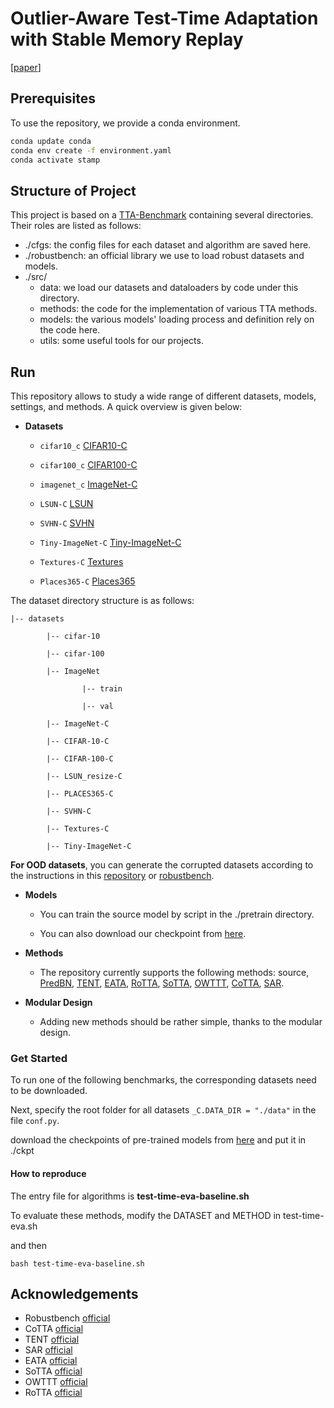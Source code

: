 # Outlier-Aware Test-Time Adaptation with Stable Memory Replay
[[paper](https://arxiv.org/abs/2407.15773)]
## Prerequisites
To use the repository, we provide a conda environment.
```bash
conda update conda
conda env create -f environment.yaml
conda activate stamp
```

## Structure of Project

This project is based on a [TTA-Benchmark](https://github.com/yuyongcan/Benchmark-TTA) containing several directories. Their roles are listed as follows:

+ ./cfgs: the config files for each dataset and algorithm are saved here.
+ ./robustbench: an official library we use to load robust datasets and models. 
+ ./src/
  + data: we load our datasets and dataloaders by code under this directory.
  + methods: the code for the implementation of various TTA methods.
  + models: the various models' loading process and definition rely on the code here.
  + utils: some useful tools for our projects. 

## Run

This repository allows to study a wide range of different datasets, models, settings, and methods. A quick overview is given below:

- **Datasets**
  
  - `cifar10_c` [CIFAR10-C](https://zenodo.org/record/2535967#.ZBiI7NDMKUk)
  
  - `cifar100_c` [CIFAR100-C](https://zenodo.org/record/3555552#.ZBiJA9DMKUk)
  
  - `imagenet_c` [ImageNet-C](https://zenodo.org/record/2235448#.Yj2RO_co_mF)
  
  - `LSUN-C` [LSUN](https://github.com/fyu/lsun)
  
  - `SVHN-C` [SVHN](http://ufldl.stanford.edu/housenumbers/)
  
  - `Tiny-ImageNet-C` [Tiny-ImageNet-C](https://zenodo.org/record/2536630)
  
  - `Textures-C` [Textures](https://www.robots.ox.ac.uk/~vgg/data/dtd/)
  
  - `Places365-C` [Places365](http://places2.csail.mit.edu/) 

The dataset directory structure is as follows:

  
  	|-- datasets 
  	
  	        |-- cifar-10
  	
  	        |-- cifar-100
  	
  	        |-- ImageNet
  	
  	                |-- train
  	
  	                |-- val
  	
  	        |-- ImageNet-C
  	
  	        |-- CIFAR-10-C
  	
  	        |-- CIFAR-100-C
        
            |-- LSUN_resize-C
      
            |-- PLACES365-C

            |-- SVHN-C

            |-- Textures-C

            |-- Tiny-ImageNet-C

**For OOD datasets**, you can generate the corrupted datasets according to the instructions in this [repository](https://github.com/yuyongcan/generating_outlier) or [robustbench](https://github.com/hendrycks/robustness).

- **Models**
  
  - You can train the source model by script in the ./pretrain directory.
  
  - You can also download our checkpoint from [here](https://drive.google.com/drive/folders/1QQUqG4Kqw9TC-1FBX7mOak7iU488_G0w?usp=drive_link).

- **Methods**
  - The repository currently supports the following methods: source, [PredBN](https://arxiv.org/abs/2006.10963), [TENT](https://openreview.net/pdf?id=uXl3bZLkr3c),
    [EATA](https://arxiv.org/abs/2204.02610), [RoTTA](https://arxiv.org/abs/2303.13899), [SoTTA](https://arxiv.org/abs/2310.10074), [OWTTT](https://arxiv.org/abs/2308.09942),
    [CoTTA](https://arxiv.org/abs/2203.13591), [SAR](https://openreview.net/forum?id=g2YraF75Tj).


- **Modular Design**
  - Adding new methods should be rather simple, thanks to the modular design.

### Get Started
To run one of the following benchmarks, the corresponding datasets need to be downloaded.

Next, specify the root folder for all datasets `_C.DATA_DIR = "./data"` in the file `conf.py`.

download the checkpoints of pre-trained models from [here](https://drive.google.com/drive/folders/1QQUqG4Kqw9TC-1FBX7mOak7iU488_G0w?usp=drive_link) and put it in ./ckpt
#### How to reproduce
The entry file for algorithms is **test-time-eva-baseline.sh**

To evaluate these methods, modify the DATASET and METHOD in test-time-eva.sh

and then

```shell
bash test-time-eva-baseline.sh
```

## Acknowledgements

+ Robustbench [official](https://github.com/RobustBench/robustbench)
+ CoTTA [official](https://github.com/qinenergy/cotta)
+ TENT [official](https://github.com/DequanWang/tent)
+ SAR [official](https://github.com/mr-eggplant/SAR)
+ EATA [official](https://github.com/mr-eggplant/EATA)
+ SoTTA [official](https://github.com/taeckyung/SoTTA)
+ OWTTT [official](https://github.com/Yushu-Li/OWTTT)
+ RoTTA [official](https://github.com/BIT-DA/RoTTA)

